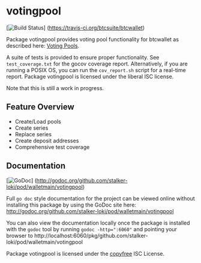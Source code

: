 votingpool
========

[![Build Status](https://travis-ci.org/btcsuite/btcwallet.png?branch=master)]
(https://travis-ci.org/btcsuite/btcwallet)

Package votingpool provides voting pool functionality for btcwallet as
described here:
[Voting Pools](http://opentransactions.org/wiki/index.php?title=Category:Voting_Pools).

A suite of tests is provided to ensure proper functionality.  See
`test_coverage.txt` for the gocov coverage report.  Alternatively, if you are
running a POSIX OS, you can run the `cov_report.sh` script for a real-time
report.  Package votingpool is licensed under the liberal ISC license.

Note that this is still a work in progress.

## Feature Overview

- Create/Load pools
- Create series
- Replace series
- Create deposit addresses
- Comprehensive test coverage

## Documentation

[![GoDoc](https://godoc.org/github.com/stalker-loki/pod/walletmain/votingpool?status.png)]
(http://godoc.org/github.com/stalker-loki/pod/walletmain/votingpool)

Full `go doc` style documentation for the project can be viewed online without
installing this package by using the GoDoc site here:
http://godoc.org/github.com/stalker-loki/pod/walletmain/votingpool

You can also view the documentation locally once the package is installed with
the `godoc` tool by running `godoc -http=":6060"` and pointing your browser to
http://localhost:6060/pkg/github.com/stalker-loki/pod/walletmain/votingpool

Package votingpool is licensed under the [copyfree](http://copyfree.org) ISC
License.
